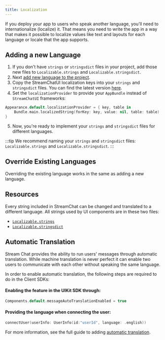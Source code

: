 ```yaml
---
title: Localization
---
```


If you deploy your app to users who speak another language, you'll need to internationalize (localize) it. That means you need to write the app in a way that makes it possible to localize values like text and layouts for each language or locale that the app supports.

## Adding a new Language

1. If you don't have `strings` or `stringsdict` files in your project, add those new files to `Localizable.strings` and `Localizable.stringsdict`.
2. Next [add new language to the project](https://developer.apple.com/documentation/xcode/adding-support-for-languages-and-regions).
3. Copy the StreamChatUI localization keys into your `strings` and `stringsdict` files. You can find the latest version [here](https://github.com/GetStream/stream-chat-swift/blob/main/Sources/StreamChatUI/Resources/en.lproj/).
4. Set the `localizationProvider` to provide your `AppBundle` instead of `StreamChatUI` frameworks:
```swift
Appearance.default.localizationProvider = { key, table in
    Bundle.main.localizedString(forKey: key, value: nil, table: table)
}
```
5. Now, you're ready to implement your `strings` and `stringsdict` files for different languages.

:::tip
We recommend naming your `strings` and `stringsdict` files: `Localizable.strings` and `Localizable.stringsdict`.
:::

## Override Existing Languages

Overriding the existing language works in the same as adding a new language.

## Resources

Every string included in StreamChat can be changed and translated to a different language. All strings used by UI components are in these two files:

- [`Localizable.strings`](https://github.com/GetStream/stream-chat-swift/blob/main/Sources/StreamChatUI/Resources/en.lproj/Localizable.strings) 
- [`Localizable.stringsdict`](https://github.com/GetStream/stream-chat-swift/blob/main/Sources/StreamChatUI/Resources/en.lproj/Localizable.stringsdict)

## Automatic Translation

Stream Chat provides the ability to run users' messages through automatic translation. While machine translation is never perfect it can enable two users to communicate with each other without speaking the same language.

In order to enable automatic translation, the following steps are required to do in the Client SDKs:
#### Enabling the feature in the UIKit SDK through:
```swift
Components.default.messageAutoTranslationEnabled = true
```
#### Providing the language when connecting the user:
```swift
connectUser(userInfo: UserInfo(id:"userId", language: .english))
```

For more information, see the full guide to adding [automatic translation](https://getstream.io/chat/docs/ios/translation/).